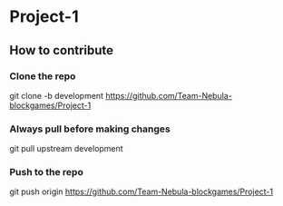 # Project-1
## How to contribute

### Clone the repo
git clone -b development https://github.com/Team-Nebula-blockgames/Project-1

### Always pull before making changes
git pull upstream development

### Push to the repo
git push origin https://github.com/Team-Nebula-blockgames/Project-1

